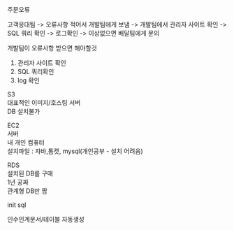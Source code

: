 주문오류

고객응대팀 -> 오류사항 적어서 개발팀에게 보냄 -> 개발팀에서 관리자 사이트 확인 -> SQL 쿼리 확인 -> 로그확인 -> 이상없으면 배달팀에게 문의

개발팀이 오류사항 받으면 해야할것 
1. 관리자 사이트 확인
2. SQL 쿼리확인
3. log 확인

S3  
대표적인 이미지/호스팅 서버  
DB 설치불가

EC2  
서버  
내 개인 컴퓨터  
설치파일 : 자바,톰캣, mysql(개인공부 - 설치 어려움)

RDS  
설치된 DB를 구매  
1년 공짜  
관계형 DB만 팜

init sql

인수인계문서/테이블 자동생성